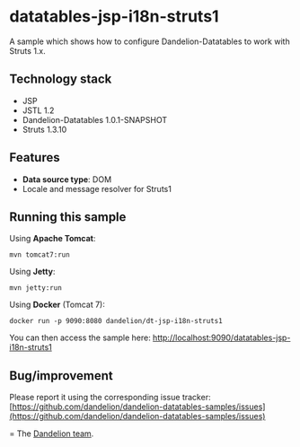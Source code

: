 datatables-jsp-i18n-struts1
=================================================================

A sample which shows how to configure Dandelion-Datatables to work with Struts 1.x.

## Technology stack

 - JSP 
 - JSTL 1.2
 - Dandelion-Datatables 1.0.1-SNAPSHOT
 - Struts 1.3.10

## Features
		
 - __Data source type__: DOM
 - Locale and message resolver for Struts1

## Running this sample

Using __Apache Tomcat__:

    mvn tomcat7:run

Using __Jetty__:

    mvn jetty:run

Using __Docker__ (Tomcat 7):

    docker run -p 9090:8080 dandelion/dt-jsp-i18n-struts1

You can then access the sample here: [http://localhost:9090/datatables-jsp-i18n-struts1](http://localhost:9090/datatables-jsp-i18n-struts1)

## Bug/improvement

Please report it using the corresponding issue tracker: [https://github.com/dandelion/dandelion-datatables-samples/issues](https://github.com/dandelion/dandelion-datatables-samples/issues)

=
The [Dandelion team](http://dandelion.github.io/team/).